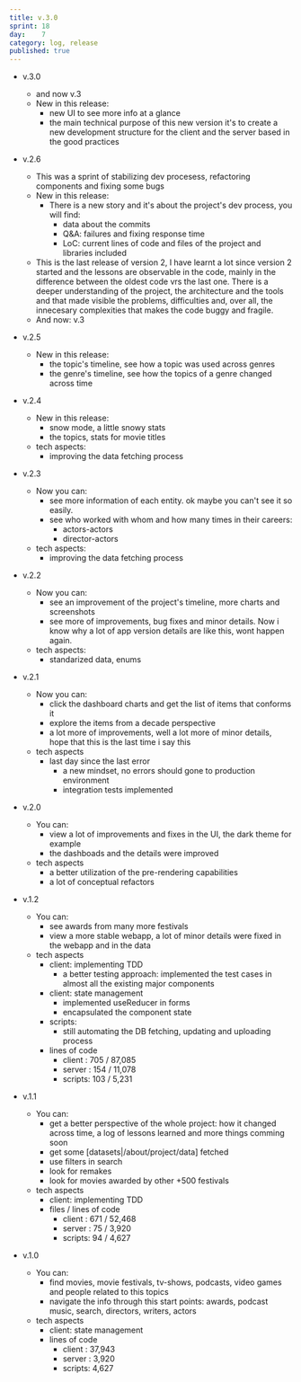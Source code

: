 ```yaml
---
title: v.3.0
sprint: 18
day:	7
category: log, release
published: true
---
```


- v.3.0
	- and now v.3
	- New in this release:
		- new UI to see more info at a glance
		- the main technical purpose of this new version it's to create a new development structure for the client and the server based in the good practices
- v.2.6
	- This was a sprint of stabilizing dev procesess, refactoring components and fixing some bugs
	- New in this release:
		- There is a new story and it's about the project's dev process, you will find:
			- data about the commits
			- Q&A: failures and fixing response time
			- LoC: current lines of code and files of the project and libraries included
	- This is the last release of version 2, I have learnt a lot since version 2 started and the lessons are observable in the code, mainly in the difference between the oldest code vrs the last one. There is a deeper understanding of the project, the architecture and the tools and that made visible the problems, difficulties and, over all, the innecesary complexities that makes the code buggy and fragile. 
	- And now: v.3
- v.2.5
	- New in this release:
		- the topic's timeline, see how a topic was used across genres
		- the genre's timeline, see how the topics of a genre changed across time
- v.2.4
	- New in this release:
		- snow mode, a little snowy stats
		- the topics, stats for movie titles
	- tech aspects:
		- improving the data fetching process
- v.2.3
	- Now you can:
		- see more information of each entity. ok maybe you can't see it so easily.
		- see who worked with whom and how many times in their careers: 
			- actors-actors
			- director-actors
	- tech aspects:
		- improving the data fetching process
- v.2.2
	- Now you can:
		- see an improvement of the project's timeline, more charts and screenshots
		- see more of improvements, bug fixes and minor details. Now i know why a lot of app version details are like this, wont happen again.
	- tech aspects:
		- standarized data, enums
- v.2.1
	- Now you can:
		- click the dashboard charts and get the list of items that conforms it
		- explore the items from a decade perspective
		- a lot more of improvements, well a lot more of minor details, hope that this is the last time i say this
	- tech aspects
		- last day since the last error
			- a new mindset, no errors should gone to production environment
			- integration tests implemented
- v.2.0
	- You can:
		- view a lot of improvements and fixes in the UI, the dark theme for example
		- the dashboads and the details were improved
	- tech aspects
		- a better utilization of the pre-rendering capabilities
		- a lot of conceptual refactors

- v.1.2
	- You can:
		- see awards from many more festivals
		- view a more stable webapp, a lot of minor details were fixed in the webapp and in the data
	- tech aspects
		- client: implementing TDD
			- a better testing approach: implemented the test cases in almost all the existing major components 
		- client: state management
			- implemented useReducer in forms
			- encapsulated the component state
		- scripts:
			- still automating the DB fetching, updating and uploading process
		- lines of code
			- client : 705 / 87,085
			- server : 154 / 11,078
			- scripts: 103 / 5,231

- v.1.1
	- You can:
		- get a better perspective of the whole project: how it changed across time, a log of lessons learned and more things comming soon
		- get some [datasets|/about/project/data] fetched
		- use filters in search 
		- look for remakes
		- look for movies awarded by other +500 festivals
	- tech aspects
		- client: implementing TDD
		- files / lines of code
			- client : 671 / 52,468
			- server :  75 / 3,920
			- scripts:  94 / 4,627

- v.1.0
	- You can:
		- find movies, movie festivals, tv-shows, podcasts, video games and people related to this topics
		- navigate the info through this start points: awards, podcast music, search, directors, writers, actors
	- tech aspects
		- client: state management
		- lines of code
			- client : 37,943
			- server :  3,920
			- scripts:  4,627